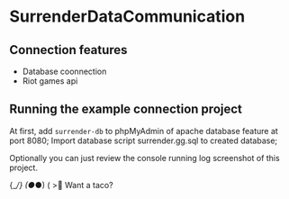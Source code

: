 # SurrenderDataCommunication

## Connection features
- Database coonnection
- Riot games api
## Running the example connection project 
At first, add ```surrender-db``` to phpMyAdmin of apache database feature at port 8080;
Import database script surrender.gg.sql to created database;

Optionally you can just review the console running log screenshot of this project.

{\__/}
(●_●)
( >🌮 Want a taco?
